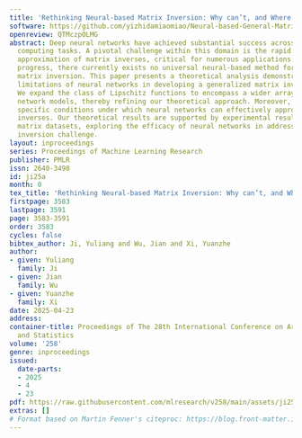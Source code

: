 ```yaml
---
title: 'Rethinking Neural-based Matrix Inversion: Why can’t, and Where can'
software: https://github.com/yizhidamiaomiao/Neural-based-General-Matrix-Inversion-Why-can-t-and-Where-can
openreview: QTMczpOLMG
abstract: Deep neural networks have achieved substantial success across various scientific
  computing tasks. A pivotal challenge within this domain is the rapid and parallel
  approximation of matrix inverses, critical for numerous applications. Despite significant
  progress, there currently exists no universal neural-based method for approximating
  matrix inversion. This paper presents a theoretical analysis demonstrating the fundamental
  limitations of neural networks in developing a generalized matrix inversion model.
  We expand the class of Lipschitz functions to encompass a wider array of neural
  network models, thereby refining our theoretical approach. Moreover, we delineate
  specific conditions under which neural networks can effectively approximate matrix
  inverses. Our theoretical results are supported by experimental results from diverse
  matrix datasets, exploring the efficacy of neural networks in addressing the matrix
  inversion challenge.
layout: inproceedings
series: Proceedings of Machine Learning Research
publisher: PMLR
issn: 2640-3498
id: ji25a
month: 0
tex_title: 'Rethinking Neural-based Matrix Inversion: Why can’t, and Where can'
firstpage: 3583
lastpage: 3591
page: 3583-3591
order: 3583
cycles: false
bibtex_author: Ji, Yuliang and Wu, Jian and Xi, Yuanzhe
author:
- given: Yuliang
  family: Ji
- given: Jian
  family: Wu
- given: Yuanzhe
  family: Xi
date: 2025-04-23
address:
container-title: Proceedings of The 28th International Conference on Artificial Intelligence
  and Statistics
volume: '258'
genre: inproceedings
issued:
  date-parts:
  - 2025
  - 4
  - 23
pdf: https://raw.githubusercontent.com/mlresearch/v258/main/assets/ji25a/ji25a.pdf
extras: []
# Format based on Martin Fenner's citeproc: https://blog.front-matter.io/posts/citeproc-yaml-for-bibliographies/
---
```

